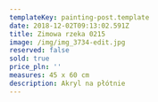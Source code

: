 ```yaml
---
templateKey: painting-post.template
date: 2018-12-02T09:13:02.591Z
title: Zimowa rzeka 0215
image: /img/img_3734-edit.jpg
reserved: false
sold: true
price_pln: ''
measures: 45 x 60 cm
description: Akryl na płótnie
---
```


